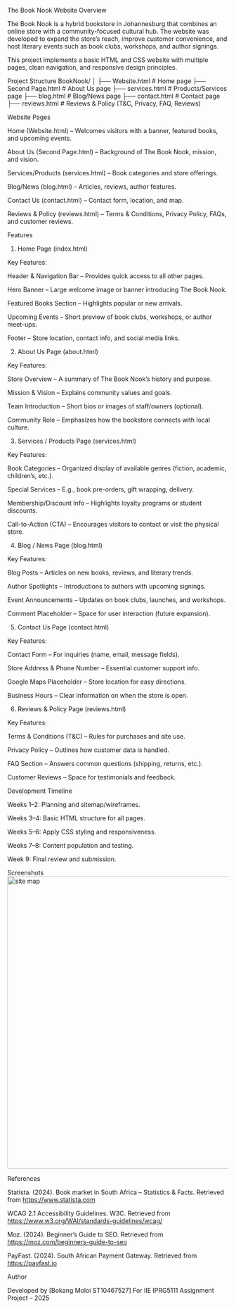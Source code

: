 The Book Nook Website
Overview

The Book Nook is a hybrid bookstore in Johannesburg that combines an online store with a community-focused cultural hub. The website was developed to expand the store’s reach, improve customer convenience, and host literary events such as book clubs, workshops, and author signings.

This project implements a basic HTML and CSS website with multiple pages, clean navigation, and responsive design principles.

Project Structure
BookNook/
│
├── Website.html          # Home page
├── Second Page.html      # About Us page
├── services.html         # Products/Services page
├── blog.html             # Blog/News page
├── contact.html          # Contact page
├── reviews.html          # Reviews & Policy (T&C, Privacy, FAQ, Reviews)


Website Pages

Home (Website.html) – Welcomes visitors with a banner, featured books, and upcoming events.

About Us (Second Page.html) – Background of The Book Nook, mission, and vision.

Services/Products (services.html) – Book categories and store offerings.

Blog/News (blog.html) – Articles, reviews, author features.

Contact Us (contact.html) – Contact form, location, and map.

Reviews & Policy (reviews.html) – Terms & Conditions, Privacy Policy, FAQs, and customer reviews.

Features
1. Home Page (index.html)

Key Features:

Header & Navigation Bar – Provides quick access to all other pages.

Hero Banner – Large welcome image or banner introducing The Book Nook.

Featured Books Section – Highlights popular or new arrivals.

Upcoming Events – Short preview of book clubs, workshops, or author meet-ups.

Footer – Store location, contact info, and social media links.

2. About Us Page (about.html)

Key Features:

Store Overview – A summary of The Book Nook’s history and purpose.

Mission & Vision – Explains community values and goals.

Team Introduction – Short bios or images of staff/owners (optional).

Community Role – Emphasizes how the bookstore connects with local culture.

3. Services / Products Page (services.html)

Key Features:

Book Categories – Organized display of available genres (fiction, academic, children’s, etc.).

Special Services – E.g., book pre-orders, gift wrapping, delivery.

Membership/Discount Info – Highlights loyalty programs or student discounts.

Call-to-Action (CTA) – Encourages visitors to contact or visit the physical store.

4. Blog / News Page (blog.html)

Key Features:

Blog Posts – Articles on new books, reviews, and literary trends.

Author Spotlights – Introductions to authors with upcoming signings.

Event Announcements – Updates on book clubs, launches, and workshops.

Comment Placeholder – Space for user interaction (future expansion).

5. Contact Us Page (contact.html)

Key Features:

Contact Form – For inquiries (name, email, message fields).

Store Address & Phone Number – Essential customer support info.

Google Maps Placeholder – Store location for easy directions.

Business Hours – Clear information on when the store is open.

6. Reviews & Policy Page (reviews.html)

Key Features:

Terms & Conditions (T&C) – Rules for purchases and site use.

Privacy Policy – Outlines how customer data is handled.

FAQ Section – Answers common questions (shipping, returns, etc.).

Customer Reviews – Space for testimonials and feedback.

Development Timeline

Weeks 1–2: Planning and sitemap/wireframes.

Weeks 3–4: Basic HTML structure for all pages.

Weeks 5–6: Apply CSS styling and responsiveness.

Weeks 7–8: Content population and testing.

Week 9: Final review and submission.

Screenshots
<img width="987" height="664" alt="site map" src="https://github.com/user-attachments/assets/093f5316-a126-4c57-911f-c693d2afe697" />



References

Statista. (2024). Book market in South Africa – Statistics & Facts. Retrieved from https://www.statista.com

WCAG 2.1 Accessibility Guidelines. W3C. Retrieved from https://www.w3.org/WAI/standards-guidelines/wcag/

Moz. (2024). Beginner’s Guide to SEO. Retrieved from https://moz.com/beginners-guide-to-seo

PayFast. (2024). South African Payment Gateway. Retrieved from https://payfast.io

Author

Developed by [Bokang Moloi ST10467527]
For IIE IPRG5111 Assignment Project – 2025

